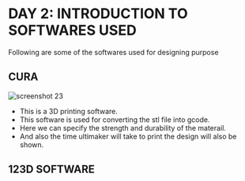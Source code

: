 # DAY 2: INTRODUCTION TO SOFTWARES USED

Following are some of the softwares used for designing purpose

## CURA
![screenshot 23](https://user-images.githubusercontent.com/32665041/31854123-86171780-b649-11e7-979b-3450c91a1354.png)

* This is a 3D printing software.
* This software is used for converting the stl file into gcode.
* Here we can specify the strength and durability of the materail.
* And also the time ultimaker will take to print the design will also be shown.

## 123D SOFTWARE

